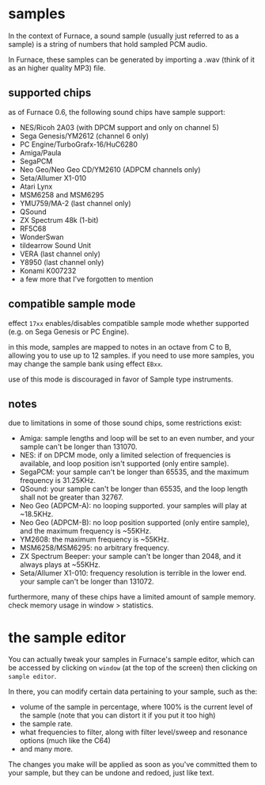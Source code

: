# samples

In the context of Furnace, a sound sample (usually just referred to as a sample) is a string of numbers that hold sampled PCM audio.

In Furnace, these samples can be generated by importing a .wav (think of it as an higher quality MP3) file.

## supported chips

as of Furnace 0.6, the following sound chips have sample support:

- NES/Ricoh 2A03 (with DPCM support and only on channel 5)
- Sega Genesis/YM2612 (channel 6 only)
- PC Engine/TurboGrafx-16/HuC6280
- Amiga/Paula
- SegaPCM
- Neo Geo/Neo Geo CD/YM2610 (ADPCM channels only)
- Seta/Allumer X1-010
- Atari Lynx
- MSM6258 and MSM6295
- YMU759/MA-2 (last channel only)
- QSound
- ZX Spectrum 48k (1-bit)
- RF5C68
- WonderSwan
- tildearrow Sound Unit
- VERA (last channel only)
- Y8950 (last channel only)
- Konami K007232
- a few more that I've forgotten to mention

## compatible sample mode

effect `17xx` enables/disables compatible sample mode whether supported (e.g. on Sega Genesis or PC Engine).

in this mode, samples are mapped to notes in an octave from C to B, allowing you to use up to 12 samples.
if you need to use more samples, you may change the sample bank using effect `EBxx`.

use of this mode is discouraged in favor of Sample type instruments.

## notes

due to limitations in some of those sound chips, some restrictions exist:

- Amiga: sample lengths and loop will be set to an even number, and your sample can't be longer than 131070.
- NES: if on DPCM mode, only a limited selection of frequencies is available, and loop position isn't supported (only entire sample).
- SegaPCM: your sample can't be longer than 65535, and the maximum frequency is 31.25KHz.
- QSound: your sample can't be longer than 65535, and the loop length shall not be greater than 32767.
- Neo Geo (ADPCM-A): no looping supported. your samples will play at ~18.5KHz.
- Neo Geo (ADPCM-B): no loop position supported (only entire sample), and the maximum frequency is ~55KHz.
- YM2608: the maximum frequency is ~55KHz.
- MSM6258/MSM6295: no arbitrary frequency.
- ZX Spectrum Beeper: your sample can't be longer than 2048, and it always plays at ~55KHz.
- Seta/Allumer X1-010: frequency resolution is terrible in the lower end. your sample can't be longer than 131072.

furthermore, many of these chips have a limited amount of sample memory. check memory usage in window > statistics.

# the sample editor

You can actually tweak your samples in Furnace's sample editor, which can be accessed by clicking on `window` (at the top of the screen) then clicking on `sample editor`.

In there, you can modify certain data pertaining to your sample, such as the:
 - volume of the sample in percentage, where 100% is the current level of the sample (note that you can distort it if you put it too high)
 - the sample rate.
 - what frequencies to filter, along with filter level/sweep and resonance options (much like the C64)
 - and many more.

The changes you make will be applied as soon as you've committed them to your sample, but they can be undone and redoed, just like text.
